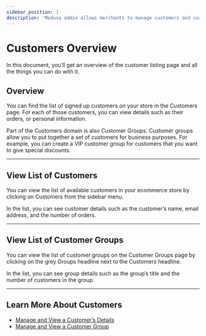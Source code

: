 ```yaml
---
sidebar_position: 1
description: 'Medusa admin allows merchants to manage customers and customer groups.'
---
```


# Customers Overview

In this document, you’ll get an overview of the customer listing page and all the things you can do with it.

## Overview

You can find the list of signed up customers on your store in the Customers page. For each of those customers, you can view details such as their orders, or personal information.

Part of the Customers domain is also Customer Groups. Customer groups allow you to put together a set of customers for business purposes. For example, you can create a VIP customer group for customers that you want to give special discounts.

---

## View List of Customers

You can view the list of available customers in your ecommerce store by clicking on Customers from the sidebar menu.

In the list, you can see customer details such as the customer’s name, email address, and the number of orders.

---

## View List of Customer Groups

You can view the list of customer groups on the Customer Groups page by clicking on the grey Groups headline next to the Customers headline.

In the list, you can see group details such as the group’s title and the number of customers in the group.

---

## Learn More About Customers

- [Manage and View a Customer’s Details](./manage.mdx)
- [Manage and View a Customer Group](./groups.mdx)
